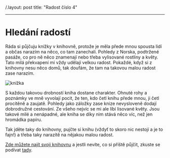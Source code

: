/.layout: post
title: "Radost číslo 4"

---

# Hledání radostí

Ráda si půjčuju knížky v knihovně, protože je měla přede mnou spousta lidí a občas narazím na něco, co tam zanechali. Pohledy z Norska, podtržené pasáže, co pro ně něco znamenají nebo třeba vylisované rostliny a květy. Tato milá překvapení mi vždy udělají velkou radost. Pokaždé, když si z knihovny nesu něco domů, tak doufám, že tam na takovou malou radost zase narazím.

![knížka](https://github.com/danielalunackova/learn-jekyll/tree/master/_posts/images/knížka.jpg)


S každou takovou drobností kniha dostane charakter. Ohnuté rohy a poznámky ve mně vyvolají pocit, že ten, kdo četl knihu přede mnou, ji četl procítěně a zaujatě. Pohledy jako záložky zase knize nevysloveně dodají dobrodružné cestování. Ze všeho nejvíc se mi ale líbí lisované květy. Jsou takové milé a nenápadné, ale kniha se díky nim stává něco víc, než jen hromádka papíru.

Tak jděte taky do knihovny, pujčte si knihu (vždyť to skoro nic nestojí a je to fajn!) a třeba taky narazítě na nějakou malou radost.

[Zde můžete najít svoji knihovnu](https://www.knihovny.cz/Libraries/List/)
a jestli nevíte, co si příště půjčit, zkuste se podívat [tady](https://www.goodreads.com/list/show/264.Books_That_Everyone_Should_Read_At_Least_Once).
